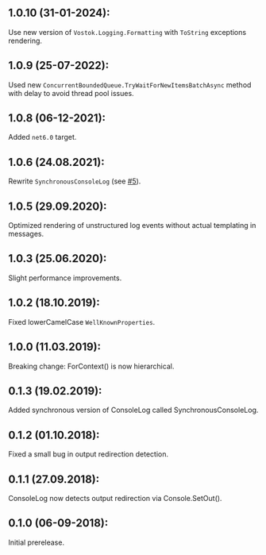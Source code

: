 ## 1.0.10 (31-01-2024):

Use new version of `Vostok.Logging.Formatting` with `ToString` exceptions rendering.

## 1.0.9 (25-07-2022):

Used new `ConcurrentBoundedQueue.TryWaitForNewItemsBatchAsync` method with delay to avoid thread pool issues.

## 1.0.8 (06-12-2021):

Added `net6.0` target.

## 1.0.6 (24.08.2021):

Rewrite `SynchronousConsoleLog` (see [#5](https://github.com/vostok/logging.console/issues/5)).


## 1.0.5 (29.09.2020):

Optimized rendering of unstructured log events without actual templating in messages.

## 1.0.3 (25.06.2020):

Slight performance improvements.

## 1.0.2 (18.10.2019):

Fixed lowerCamelCase `WellKnownProperties`.

## 1.0.0 (11.03.2019):

Breaking change: ForContext() is now hierarchical.

## 0.1.3 (19.02.2019):

Added synchronous version of ConsoleLog called SynchronousConsoleLog.

## 0.1.2 (01.10.2018):

Fixed a small bug in output redirection detection.

## 0.1.1 (27.09.2018):

ConsoleLog now detects output redirection via Console.SetOut().

## 0.1.0 (06-09-2018): 

Initial prerelease.